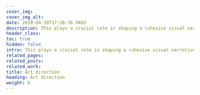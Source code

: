 ```yaml
---
cover_img: 
cover_img_alt:
date: 2020-04-30T17:28:36.948Z
description: This plays a crucial role in shaping a cohesive visual narrative that aligns with the intended message and brand identity through photography and motion. It ensures visually compelling content that resonates with the audience, enhances brand recognition, and communicates a consistent and memorable visual identity across different executions, ultimately making the brand more impactful. 
header_class: 
toc: true
hidden: false
intro: This plays a crucial role in shaping a cohesive visual narrative that aligns with the intended message and brand identity through photography and motion. It ensures visually compelling content that resonates with the audience, enhances brand recognition, and communicates a consistent and memorable visual identity across different executions, ultimately making the brand more impactful.
related_pages:
related_posts:
related_work:
title: Art direction
heading: Art direction
weight: 6
---
```

